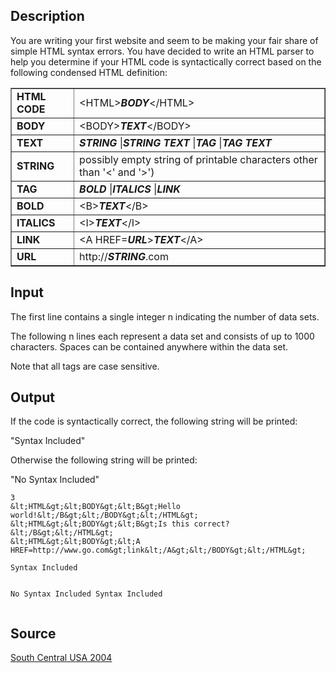 <h2>Description</h2><p>You are writing your first website and seem to be making your fair share of simple HTML syntax errors. You have decided to write an HTML parser to help you determine if your HTML code is syntactically correct based on the following condensed HTML definition:
</p><table border="1"><tbody><tr><td><b>HTML CODE</b></td><td>&lt;HTML&gt;<i><b>BODY</b></i>&lt;/HTML&gt;</td></tr><tr><td><b>BODY</b></td><td>&lt;BODY&gt;<i><b>TEXT</b></i>&lt;/BODY&gt;</td></tr><tr><td><b>TEXT</b></td><td><i><b>STRING</b></i> |<i><b>STRING TEXT</b></i> |<i><b>TAG</b></i> |<i><b>TAG TEXT</b></i></td></tr><tr><td><b>STRING</b></td><td>possibly empty string of printable characters other than '&lt;' and '&gt;')</td></tr><tr><td><b>TAG</b></td><td><i><b>BOLD</b></i> |<i><b>ITALICS</b></i> |<i><b>LINK</b></i></td></tr><tr><td><b>BOLD</b></td><td>&lt;B&gt;<i><b>TEXT</b></i>&lt;/B&gt;</td></tr><tr><td><b>ITALICS</b></td><td>&lt;I&gt;<i><b>TEXT</b></i>&lt;/I&gt;</td></tr><tr><td><b>LINK</b></td><td>&lt;A HREF=<i><b>URL</b></i>&gt;<i><b>TEXT</b></i>&lt;/A&gt;</td></tr><tr><td><b>URL</b></td><td>http://<i><b>STRING</b></i>.com</td></tr></tbody></table><h2>Input</h2><p>The first line contains a single integer n indicating the number of data sets. 
</p>
The following n lines each represent a data set and consists of up to 1000 characters. Spaces can be contained anywhere within the data set. 

Note that all tags are case sensitive. 
<h2>Output</h2><p>If the code is syntactically correct, the following string will be printed: 
</p>
"Syntax Included" 

Otherwise the following string will be printed: 

"No Syntax Included" 
<pre><code class="language-input1">3
&amp;lt;HTML&amp;gt;&amp;lt;BODY&amp;gt;&amp;lt;B&amp;gt;Hello world!&amp;lt;/B&amp;gt;&amp;lt;/BODY&amp;gt;&amp;lt;/HTML&amp;gt;
&amp;lt;HTML&amp;gt;&amp;lt;BODY&amp;gt;&amp;lt;B&amp;gt;Is this correct?&amp;lt;/B&amp;gt;&amp;lt;/HTML&amp;gt;
&amp;lt;HTML&amp;gt;&amp;lt;BODY&amp;gt;&amp;lt;A HREF=http://www.go.com&amp;gt;link&amp;lt;/A&amp;gt;&amp;lt;/BODY&amp;gt;&amp;lt;/HTML&amp;gt;
</code></pre><pre><code class="language-output1">Syntax Included
No Syntax Included
Syntax Included
</code></pre><h2>Source</h2><a href="searchproblem?field=source&amp;key=South+Central+USA+2004">South Central USA 2004</a>